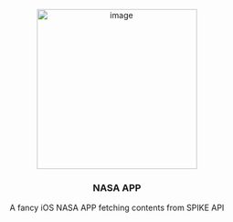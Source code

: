 
<p align="center">
  <a href="#">
    <img alt="image" width="280" src="https://github.globant.com/storage/user/7254/files/d778df00-0a5a-11ec-95a2-0404334e22a3">
  </a>

  <h3 align="center">NASA APP</h3>

  <p align="center">
    A fancy iOS NASA APP fetching contents from SPIKE API
    <br />
  </p>
</p>
